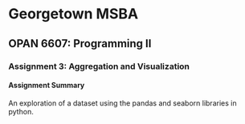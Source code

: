 # Georgetown MSBA
## OPAN 6607: Programming II
### Assignment 3: Aggregation and Visualization

#### Assignment Summary
An exploration of a dataset using the pandas and seaborn libraries in python.
